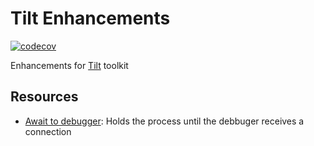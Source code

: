 # Tilt Enhancements
[![codecov](https://codecov.io/gh/deveeztech/tilt-enhancements/graph/badge.svg?token=8I5Y6S22ZD)](https://codecov.io/gh/deveeztech/tilt-enhancements)

Enhancements for [Tilt](https://tilt.dev/) toolkit


## Resources

- [Await to debugger](/pkg/await): Holds the process until the debbuger receives a connection
